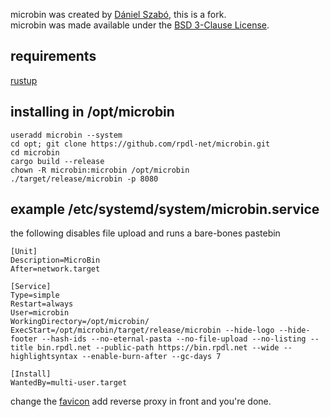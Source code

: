 microbin was created by [Dániel Szabó](https://github.com/szabodanika/microbin), this is a fork.  
microbin was made available under the [BSD 3-Clause License](LICENSE).

## requirements
[rustup](https://rustup.rs/)

## installing in /opt/microbin
```
useradd microbin --system
cd opt; git clone https://github.com/rpdl-net/microbin.git
cd microbin
cargo build --release
chown -R microbin:microbin /opt/microbin
./target/release/microbin -p 8080
```

## example /etc/systemd/system/microbin.service

the following disables file upload and runs a bare-bones pastebin

```
[Unit]
Description=MicroBin
After=network.target

[Service]
Type=simple
Restart=always
User=microbin
WorkingDirectory=/opt/microbin/
ExecStart=/opt/microbin/target/release/microbin --hide-logo --hide-footer --hash-ids --no-eternal-pasta --no-file-upload --no-listing --title bin.rpdl.net --public-path https://bin.rpdl.net --wide --highlightsyntax --enable-burn-after --gc-days 7

[Install]
WantedBy=multi-user.target
```

change the [favicon](templates/assets/favicon.ico)
add reverse proxy in front and you're done.
